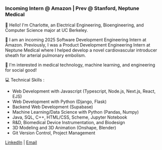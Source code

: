 ### Incoming Intern @ Amazon | Prev @ Stanford, Neptune Medical

👋 Hello! I'm Charlotte, an Electrical Engineering, Bioengineering, and Computer Science major at UC Berkeley.

💌 I am an incoming 2025 Software Development Engineering Intern at Amazon. Previously, I was a Product Development Engineering Intern at Neptune Medical where I helped develop a novel cardiovascular introducer sheath for arterial pulmonary embolism.

🌱 I'm interested in medical technology, machine learning, and engineering for social good! 

💻 Technical Skills :  
- Web Development with Javascript (Typescript, Node.js, Next.js, React, EJS)
- Web Development with Python (Django, Flask)
- Backend Web Development (Supabase)
- Machine Learning/Data Science with Python (Pandas, Numpy)
- Java, SQL, C++, HTML/CSS, Scheme, Jupyter Notebook
- R&D, Biomedical Device Instrumentation, and Biodesign
- 3D Modeling and 3D Animation (Onshape, Blender)
- Git Version Control, Project Management


[LinkedIn](https://www.linkedin.com/in/charlottelaw19/) | [Email](mailto:charlottelaw@berkeley.edu)

